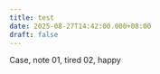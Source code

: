 ```yaml
---
title: test
date: 2025-08-27T14:42:00.000+08:00
draft: false
---
```



<csv-table>
Case, note
01, tired
02, happy
</csv-table>
